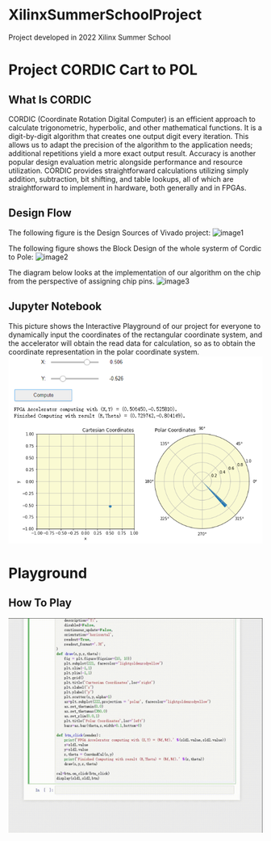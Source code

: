 # XilinxSummerSchoolProject
Project developed in 2022 Xilinx Summer School

# Project CORDIC Cart to POL
## What Is CORDIC
CORDIC (Coordinate Rotation Digital Computer) is an efficient approach to calculate trigonometric, hyperbolic, and other mathematical functions. It is a digit-by-digit algorithm that creates one output digit every iteration. This allows us to adapt the precision of the algorithm to the application needs; additional repetitions yield a more exact output result. Accuracy is another popular design evaluation metric alongside performance and resource utilization. CORDIC provides straightforward calculations utilizing simply addition, subtraction, bit shifting, and table lookups, all of which are straightforward to implement in hardware, both generally and in FPGAs.
## Design Flow
The following figure is the Design Sources of Vivado project:
![image1](https://github.com/MIKEHHQ/XilinxSummerSchoolProject/tree/main/Lab_DSP/Cordic/src/design_sources.png)

The following figure shows the Block Design of the whole systerm of Cordic to Pole:
![image2](https://github.com/MIKEHHQ/XilinxSummerSchoolProject/tree/main/Lab_DSP/Cordic/src/block_design.png)

The diagram below looks at the implementation of our algorithm on the chip from the perspective of assigning chip pins.
![image3](https://github.com/MIKEHHQ/XilinxSummerSchoolProject/tree/main/Lab_DSP/Cordic/src/package.png)
## Jupyter Notebook
This picture shows the Interactive Playground of our project for everyone to dynamically input the coordinates of the rectangular coordinate system, and the accelerator will obtain the read data for calculation, so as to obtain the coordinate representation in the polar coordinate system.
![image](https://github.com/MIKEHHQ/XilinxSummerSchoolProject/blob/main/Lab_DSP/Cordic/jupyter/ineract_playground.png)
# Playground
## How To Play
![image](https://github.com/MIKEHHQ/XilinxSummerSchoolProject/blob/main/Lab_DSP/Cordic/jupyter/playground_video.gif)